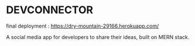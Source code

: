 # DEVCONNECTOR
final deployment : https://dry-mountain-29166.herokuapp.com/

A social media app for developers to share their ideas, built on MERN stack.
